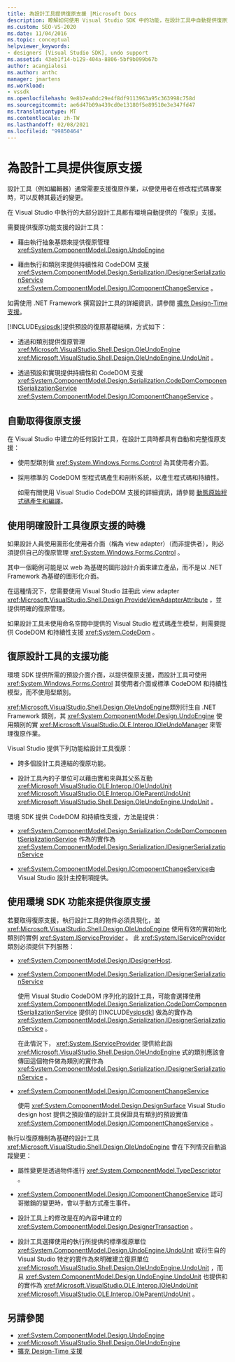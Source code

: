 ```yaml
---
title: 為設計工具提供復原支援 |Microsoft Docs
description: 瞭解如何使用 Visual Studio SDK 中的功能，在設計工具中自動提供復原支援。
ms.custom: SEO-VS-2020
ms.date: 11/04/2016
ms.topic: conceptual
helpviewer_keywords:
- designers [Visual Studio SDK], undo support
ms.assetid: 43eb1f14-b129-404a-8806-5bf9b099b67b
author: acangialosi
ms.author: anthc
manager: jmartens
ms.workload:
- vssdk
ms.openlocfilehash: 9e8b7ea0dc29e4f8df9113963a95c363998c758d
ms.sourcegitcommit: ae6d47b09a439cd0e13180f5e89510e3e347fd47
ms.translationtype: MT
ms.contentlocale: zh-TW
ms.lasthandoff: 02/08/2021
ms.locfileid: "99850464"
---
```

# <a name="supply-undo-support-to-designers"></a>為設計工具提供復原支援

設計工具（例如編輯器）通常需要支援復原作業，以便使用者在修改程式碼專案時，可以反轉其最近的變更。

在 Visual Studio 中執行的大部分設計工具都有環境自動提供的「復原」支援。

需要提供復原功能支援的設計工具：

- 藉由執行抽象基類來提供復原管理 <xref:System.ComponentModel.Design.UndoEngine>

- 藉由執行和類別來提供持續性和 CodeDOM 支援 <xref:System.ComponentModel.Design.Serialization.IDesignerSerializationService>  <xref:System.ComponentModel.Design.IComponentChangeService> 。

如需使用 .NET Framework 撰寫設計工具的詳細資訊，請參閱 [擴充 Design-Time 支援](/previous-versions/37899azc(v=vs.140))。

[!INCLUDE[vsipsdk](../extensibility/includes/vsipsdk_md.md)]提供預設的復原基礎結構，方式如下：

- 透過和類別提供復原管理 <xref:Microsoft.VisualStudio.Shell.Design.OleUndoEngine> <xref:Microsoft.VisualStudio.Shell.Design.OleUndoEngine.UndoUnit> 。

- 透過預設和實現提供持續性和 CodeDOM 支援 <xref:System.ComponentModel.Design.Serialization.CodeDomComponentSerializationService> <xref:System.ComponentModel.Design.IComponentChangeService> 。

## <a name="obtain-undo-support-automatically"></a>自動取得復原支援

在 Visual Studio 中建立的任何設計工具，在設計工具時都具有自動和完整復原支援：

- 使用型類別做 <xref:System.Windows.Forms.Control> 為其使用者介面。

- 採用標準的 CodeDOM 型程式碼產生和剖析系統，以產生程式碼和持續性。

   如需有關使用 Visual Studio CodeDOM 支援的詳細資訊，請參閱 [動態原始程式碼產生和編譯](/dotnet/framework/reflection-and-codedom/dynamic-source-code-generation-and-compilation)。

## <a name="when-to-use-explicit-designer-undo-support"></a>使用明確設計工具復原支援的時機
 如果設計人員使用圖形化使用者介面（稱為 view adapter）（而非提供者），則必須提供自己的復原管理 <xref:System.Windows.Forms.Control> 。

 其中一個範例可能是以 web 為基礎的圖形設計介面來建立產品，而不是以 .NET Framework 為基礎的圖形化介面。

 在這種情況下，您需要使用 Visual Studio 註冊此 view adapter <xref:Microsoft.VisualStudio.Shell.Design.ProvideViewAdapterAttribute> ，並提供明確的復原管理。

 如果設計工具未使用命名空間中提供的 Visual Studio 程式碼產生模型，則需要提供 CodeDOM 和持續性支援 <xref:System.CodeDom> 。

## <a name="undo-support-features-of-the-designer"></a>復原設計工具的支援功能
 環境 SDK 提供所需的預設介面介面，以提供復原支援，而設計工具可使用 <xref:System.Windows.Forms.Control> 其使用者介面或標準 CodeDOM 和持續性模型，而不使用型類別。

 <xref:Microsoft.VisualStudio.Shell.Design.OleUndoEngine>類別衍生自 .NET Framework 類別，其 <xref:System.ComponentModel.Design.UndoEngine> 使用類別的實 <xref:Microsoft.VisualStudio.OLE.Interop.IOleUndoManager> 來管理復原作業。

 Visual Studio 提供下列功能給設計工具復原：

- 跨多個設計工具連結的復原功能。

- 設計工具內的子單位可以藉由實和來與其父系互動 <xref:Microsoft.VisualStudio.OLE.Interop.IOleUndoUnit> <xref:Microsoft.VisualStudio.OLE.Interop.IOleParentUndoUnit> <xref:Microsoft.VisualStudio.Shell.Design.OleUndoEngine.UndoUnit> 。

環境 SDK 提供 CodeDOM 和持續性支援，方法是提供：

- <xref:System.ComponentModel.Design.Serialization.CodeDomComponentSerializationService> 作為的實作為 <xref:System.ComponentModel.Design.Serialization.IDesignerSerializationService>

- <xref:System.ComponentModel.Design.IComponentChangeService>由 Visual Studio 設計主控制項提供。

## <a name="use-the-environment-sdk-features-to-supply-undo-support"></a>使用環境 SDK 功能來提供復原支援

若要取得復原支援，執行設計工具的物件必須具現化，並 <xref:Microsoft.VisualStudio.Shell.Design.OleUndoEngine> 使用有效的實初始化類別的實例 <xref:System.IServiceProvider> 。 此 <xref:System.IServiceProvider> 類別必須提供下列服務：

- <xref:System.ComponentModel.Design.IDesignerHost>.

- <xref:System.ComponentModel.Design.Serialization.IDesignerSerializationService>

   使用 Visual Studio CodeDOM 序列化的設計工具，可能會選擇使用 <xref:System.ComponentModel.Design.Serialization.CodeDomComponentSerializationService> 提供的 [!INCLUDE[vsipsdk](../extensibility/includes/vsipsdk_md.md)] 做為的實作為 <xref:System.ComponentModel.Design.Serialization.IDesignerSerializationService> 。

   在此情況下， <xref:System.IServiceProvider> 提供給此函 <xref:Microsoft.VisualStudio.Shell.Design.OleUndoEngine> 式的類別應該會傳回這個物件做為類別的實作為 <xref:System.ComponentModel.Design.Serialization.IDesignerSerializationService> 。

- <xref:System.ComponentModel.Design.IComponentChangeService>

   使用 <xref:System.ComponentModel.Design.DesignSurface> Visual Studio design host 提供之預設值的設計工具保證具有類別的預設實值 <xref:System.ComponentModel.Design.IComponentChangeService> 。

執行以復原機制為基礎的設計工具 <xref:Microsoft.VisualStudio.Shell.Design.OleUndoEngine> 會在下列情況自動追蹤變更：

- 屬性變更是透過物件進行 <xref:System.ComponentModel.TypeDescriptor> 。

- <xref:System.ComponentModel.Design.IComponentChangeService> 認可哥撤銷的變更時，會以手動方式產生事件。

- 設計工具上的修改是在的內容中建立的 <xref:System.ComponentModel.Design.DesignerTransaction> 。

- 設計工具選擇使用的執行所提供的標準復原單位 <xref:System.ComponentModel.Design.UndoEngine.UndoUnit> 或衍生自的 Visual Studio 特定的實作為來明確建立復原單位 <xref:Microsoft.VisualStudio.Shell.Design.OleUndoEngine.UndoUnit> ，而且 <xref:System.ComponentModel.Design.UndoEngine.UndoUnit> 也提供和的實作為 <xref:Microsoft.VisualStudio.OLE.Interop.IOleUndoUnit> <xref:Microsoft.VisualStudio.OLE.Interop.IOleParentUndoUnit> 。

## <a name="see-also"></a>另請參閱

- <xref:System.ComponentModel.Design.UndoEngine>
- <xref:Microsoft.VisualStudio.Shell.Design.OleUndoEngine>
- [擴充 Design-Time 支援](/previous-versions/37899azc(v=vs.140))
